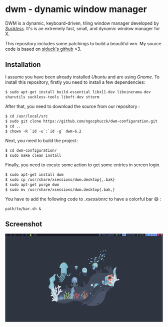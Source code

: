 dwm - dynamic window manager
============================
DWM is a dynamic, keyboard-driven, tiling window manager developed by [*Suckless*](https://suckless.org/). It's is an extremely fast, small, and dynamic window manager for X.

This repository includes some patchings to build a beautiful wm. My source code is based on [siduck's github](https://github.com/siduck/chadwm) <3. 

Installation
------------
I assume you have been already installed *Ubuntu* and are using *Gnome*. To install this repository, firstly you need to install a few dependencies:
```shell
$ sudo apt-get install build-essential libx11-dev libxinerama-dev sharutils suckless-tools libxft-dev stterm
```
After that, you need to download the source from our repository :
```shell
$ cd /usr/local/src
$ sudo git clone https://github.com/ngocphucck/dwm-configuration.git
$ cd ..
$ chown -R `id -u`:`id -g` dwm-6.2
```
Next, you need to build the project:
```shell
$ cd dwm-configuration/
$ sudo make clean install
```
Finally, you need to excute some action to get some entries in screen login.
```shell
$ sudo apt-get install dwm
$ sudo cp /usr/share/xsessions/dwm.desktop{,.bak}
$ sudo apt-get purge dwm
$ sudo mv /usr/share/xsessions/dwm.desktop{.bak,}
```

You have to add the following code to *.xsessionrc* to have a colorful bar :smile: :
```shell
path/to/bar.sh &
```

Screenshot
-------------
![](assets/screenshot1.png)